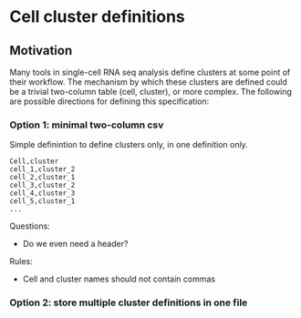 # Cell cluster definitions

## Motivation

Many tools in single-cell RNA seq analysis define clusters at some point of their workflow. The mechanism by which these clusters are defined could be a trivial two-column table (cell, cluster), or more complex. The following are possible directions for defining this specification:

### Option 1: minimal two-column csv

Simple definintion to define clusters only, in one definition only.

```
Cell,cluster
cell_1,cluster_2
cell_2,cluster_1
cell_3,cluster_2
cell_4,cluster_3
cell_5,cluster_1
...
```

Questions:

* Do we even need a header?

Rules:

* Cell and cluster names should not contain commas

### Option 2: store multiple cluster definitions in one file


